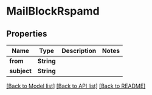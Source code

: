 # MailBlockRspamd

## Properties

Name | Type | Description | Notes
------------ | ------------- | ------------- | -------------
**from** | **String** |  | 
**subject** | **String** |  | 

[[Back to Model list]](../README.md#documentation-for-models) [[Back to API list]](../README.md#documentation-for-api-endpoints) [[Back to README]](../README.md)


